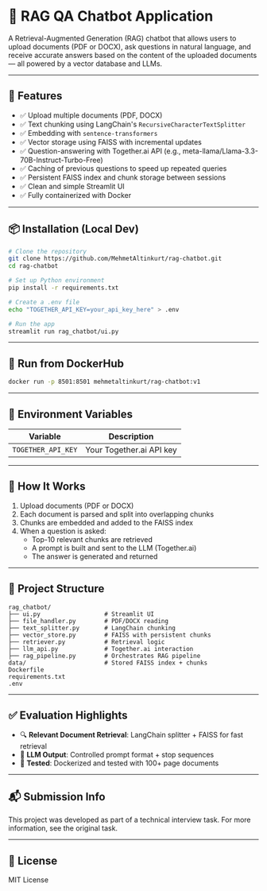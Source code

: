 
# 🧠 RAG QA Chatbot Application

A Retrieval-Augmented Generation (RAG) chatbot that allows users to upload documents (PDF or DOCX), ask questions in natural language, and receive accurate answers based on the content of the uploaded documents — all powered by a vector database and LLMs.

---

## 🚀 Features

- ✅ Upload multiple documents (PDF, DOCX)
- ✅ Text chunking using LangChain's `RecursiveCharacterTextSplitter`
- ✅ Embedding with `sentence-transformers`
- ✅ Vector storage using FAISS with incremental updates
- ✅ Question-answering with Together.ai API (e.g., meta-llama/Llama-3.3-70B-Instruct-Turbo-Free)
- ✅ Caching of previous questions to speed up repeated queries
- ✅ Persistent FAISS index and chunk storage between sessions
- ✅ Clean and simple Streamlit UI
- ✅ Fully containerized with Docker

---

## 📦 Installation (Local Dev)

```bash
# Clone the repository
git clone https://github.com/MehmetAltinkurt/rag-chatbot.git
cd rag-chatbot

# Set up Python environment
pip install -r requirements.txt

# Create a .env file
echo "TOGETHER_API_KEY=your_api_key_here" > .env

# Run the app
streamlit run rag_chatbot/ui.py
```

---

## 🐳 Run from DockerHub

```bash
docker run -p 8501:8501 mehmetaltinkurt/rag-chatbot:v1
```
---

## 🔑 Environment Variables

| Variable          | Description                  |
|------------------|------------------------------|
| `TOGETHER_API_KEY` | Your Together.ai API key     |

---

## 🧪 How It Works

1. Upload documents (PDF or DOCX)
2. Each document is parsed and split into overlapping chunks
3. Chunks are embedded and added to the FAISS index
4. When a question is asked:
   - Top-10 relevant chunks are retrieved
   - A prompt is built and sent to the LLM (Together.ai)
   - The answer is generated and returned

---

## 📁 Project Structure

```
rag_chatbot/
├── ui.py                  # Streamlit UI
├── file_handler.py        # PDF/DOCX reading
├── text_splitter.py       # LangChain chunking
├── vector_store.py        # FAISS with persistent chunks
├── retriever.py           # Retrieval logic
├── llm_api.py             # Together.ai interaction
├── rag_pipeline.py        # Orchestrates RAG pipeline
data/                      # Stored FAISS index + chunks
Dockerfile
requirements.txt
.env
```

---

## ✅ Evaluation Highlights

- 🔍 **Relevant Document Retrieval**: LangChain splitter + FAISS for fast retrieval
- 🧠 **LLM Output**: Controlled prompt format + stop sequences
- 🧪 **Tested**: Dockerized and tested with 100+ page documents

---

## 📬 Submission Info

This project was developed as part of a technical interview task. For more information, see the original task.

---

## 📜 License

MIT License

